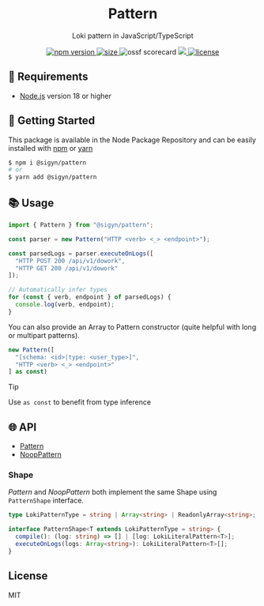 <p align="center"><h1 align="center">
  Pattern
</h1></p>

<p align="center">
  Loki pattern in JavaScript/TypeScript
</p>

<p align="center">
  <a href="https://github.com/MyUnisoft/sigyn/src/pattern">
    <img src="https://img.shields.io/github/package-json/v/MyUnisoft/sigyn/main/src/pattern?style=for-the-badge&label=version" alt="npm version">
  </a>
  <a href="https://github.com/MyUnisoft/sigyn/src/pattern">
    <img src="https://img.shields.io/bundlephobia/min/@sigyn/pattern?style=for-the-badge" alt="size">
  </a>
<a>
    <img src="https://api.securityscorecards.dev/projects/github.com/MyUnisoft/sigyn/badge?style=for-the-badge" alt="ossf scorecard">
  </a>
  <a href="https://github.com/MyUnisoft/sigyn/tree/main/src/pattern">
    <img src="https://img.shields.io/github/actions/workflow/status/MyUnisoft/sigyn/pattern.yml?style=for-the-badge">
  </a>
  <a href="https://github.com/MyUnisoft/sigyn/tree/main/src/LICENSE">
    <img src="https://img.shields.io/github/license/MyUnisoft/sigyn?style=for-the-badge" alt="license">
  </a>
</p>

## 🚧 Requirements

- [Node.js](https://nodejs.org/en/) version 18 or higher

## 🚀 Getting Started

This package is available in the Node Package Repository and can be easily installed with [npm](https://doc.npmjs.com/getting-started/what-is-npm) or [yarn](https://yarnpkg.com)

```bash
$ npm i @sigyn/pattern
# or
$ yarn add @sigyn/pattern
```

## 📚 Usage

```ts
import { Pattern } from "@sigyn/pattern";

const parser = new Pattern("HTTP <verb> <_> <endpoint>");

const parsedLogs = parser.executeOnLogs([
  "HTTP POST 200 /api/v1/dowork",
  "HTTP GET 200 /api/v1/dowork"
]);

// Automatically infer types 
for (const { verb, endpoint } of parsedLogs) {
  console.log(verb, endpoint);
}
```

You can also provide an Array to Pattern constructor (quite helpful with long or multipart patterns).

```ts
new Pattern([
  "[schema: <id>|type: <user_type>]",
  "HTTP <verb> <_> <endpoint>"
] as const)
```

> [!TIP]
> Use `as const` to benefit from type inference
## 🌐 API

- [Pattern](./docs/Pattern.md)
- [NoopPattern](./docs/NoopPattern.md)

### Shape

<em>Pattern</em> and <em>NoopPattern</em> both implement the same Shape using `PatternShape` interface.

```ts
type LokiPatternType = string | Array<string> | ReadonlyArray<string>;

interface PatternShape<T extends LokiPatternType = string> {
  compile(): (log: string) => [] | [log: LokiLiteralPattern<T>];
  executeOnLogs(logs: Array<string>): LokiLiteralPattern<T>[];
}
```

## License
MIT
